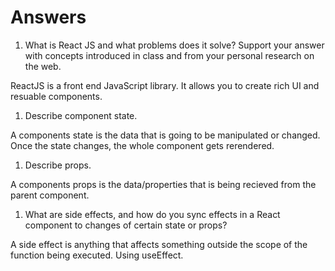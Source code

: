 # Answers

1. What is React JS and what problems does it solve? Support your answer with concepts introduced in class and from your personal research on the web.

ReactJS is a front end JavaScript library. It allows you to create rich UI and resuable components. 

1. Describe component state.

A components state is the data that is going to be manipulated or changed. Once the state changes, the whole component gets rerendered. 

1. Describe props.

A components props is the data/properties that is being recieved from the parent component.

1. What are side effects, and how do you sync effects in a React component to changes of certain state or props?

A side effect is anything that affects something outside the scope of the function being executed. Using useEffect. 